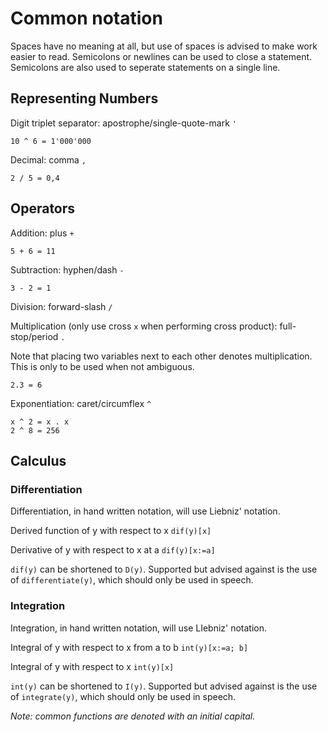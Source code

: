 # Common notation

Spaces have no meaning at all, but use of spaces is advised to make work easier to read.
Semicolons or newlines can be used to close a statement. Semicolons are also used to seperate statements
on a single line.

## Representing Numbers

Digit triplet separator: apostrophe/single-quote-mark `'`

`10 ^ 6 = 1'000'000` 

Decimal: comma `,`

`2 / 5 = 0,4`

## Operators

Addition: plus `+`

`5 + 6 = 11`

Subtraction: hyphen/dash `-`

`3 - 2 = 1`

Division: forward-slash `/`

Multiplication (only use cross `x` when performing cross product): full-stop/period `.`

Note that placing two variables next to each other denotes multiplication. This is only to be used when not ambiguous.

`2.3 = 6`

Exponentiation: caret/circumflex `^`
```
x ^ 2 = x . x
2 ^ 8 = 256
```

## Calculus

### Differentiation
Differentiation, in hand written notation, will use Liebniz' notation.

Derived function of y with respect to x `dif(y)[x]`

Derivative of y with respect to x at a `dif(y)[x:=a]`

`dif(y)` can be shortened to `D(y)`. 
Supported but advised against is the use of `differentiate(y)`, which should only be used in speech.

### Integration
Integration, in hand written notation, will use LIebniz' notation.

Integral of y with respect to x from a to b `int(y)[x:=a; b]`

Integral of y with respect to x `int(y)[x]`

`int(y)` can be shortened to `I(y)`. 
Supported but advised against is the use of `integrate(y)`, which should only be used in speech.

*Note: common functions are denoted with an initial capital.*
